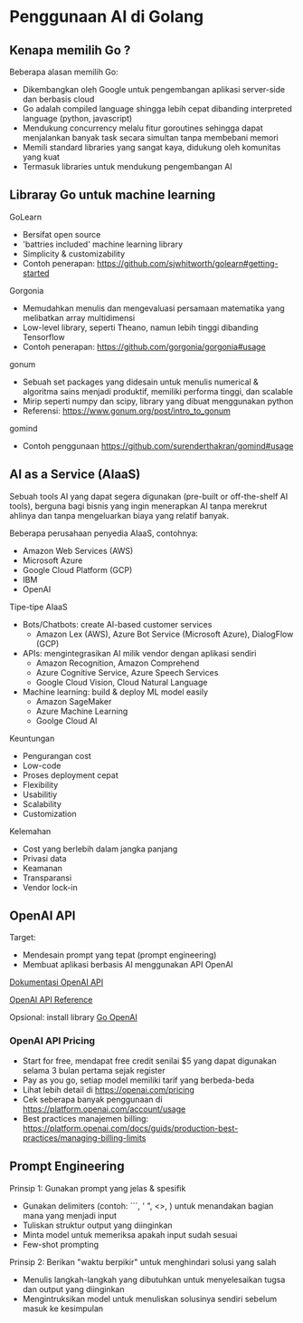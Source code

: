 # Penggunaan AI di Golang

## Kenapa memilih Go ?

Beberapa alasan memilih Go:

- Dikembangkan oleh Google untuk pengembangan aplikasi server-side dan berbasis cloud
- Go adalah compiled language shingga lebih cepat dibanding interpreted language (python, javascript)
- Mendukung concurrency melalu fitur goroutines sehingga dapat menjalankan banyak task secara simultan tanpa membebani memori
- Memili standard libraries yang sangat kaya, didukung oleh komunitas yang kuat
- Termasuk libraries untuk mendukung pengembangan AI

## Libraray Go untuk machine learning

GoLearn

- Bersifat open source
- 'battries included' machine learning library
- Simplicity & customizability
- Contoh penerapan:
  https://github.com/sjwhitworth/golearn#getting-started

Gorgonia

- Memudahkan menulis dan mengevaluasi persamaan matematika yang melibatkan array multidimensi
- Low-level library, seperti Theano, namun lebih tinggi dibanding Tensorflow
- Contoh penerapan:
  https://github.com/gorgonia/gorgonia#usage

gonum

- Sebuah set packages yang didesain untuk menulis numerical & algoritma sains menjadi produktif, memiliki performa tinggi, dan scalable
- Mirip seperti numpy dan scipy, library yang dibuat menggunakan python
- Referensi:
  https://www.gonum.org/post/intro_to_gonum

gomind

- Contoh penggunaan
  https://github.com/surenderthakran/gomind#usage

## AI as a Service (AIaaS)

Sebuah tools AI yang dapat segera digunakan (pre-built or off-the-shelf AI tools), berguna bagi bisnis yang ingin menerapkan AI tanpa merekrut ahlinya dan tanpa mengeluarkan biaya yang relatif banyak.

Beberapa perusahaan penyedia AIaaS, contohnya:

- Amazon Web Services (AWS)
- Microsoft Azure
- Google Cloud Platform (GCP)
- IBM
- OpenAI

Tipe-tipe AIaaS

- Bots/Chatbots: create AI-based customer services
  - Amazon Lex (AWS), Azure Bot Service (Microsoft Azure), DialogFlow (GCP)
- APIs: mengintegrasikan AI milik vendor dengan aplikasi sendiri
  - Amazon Recognition, Amazon Comprehend
  - Azure Cognitive Service, Azure Speech Services
  - Google Cloud Vision, Cloud Natural Language
- Machine learning: build & deploy ML model easily
  - Amazon SageMaker
  - Azure Machine Learning
  - Goolge Cloud AI

Keuntungan

- Pengurangan cost
- Low-code
- Proses deployment cepat
- Flexibility
- Usabilitiy
- Scalability
- Customization

Kelemahan

- Cost yang berlebih dalam jangka panjang
- Privasi data
- Keamanan
- Transparansi
- Vendor lock-in

## OpenAI API

Target:

- Mendesain prompt yang tepat (prompt engineering)
- Membuat aplikasi berbasis AI menggunakan API OpenAI

[Dokumentasi OpenAI API](https://platform.openai.com/docs/introduction)

[OpenAI API Reference](https://platform.openai.com/docs/api-reference/introduction)

Opsional: install library [Go OpenAI](https://github.com/sashabaranov/go-openai)

### OpenAI API Pricing

- Start for free, mendapat free credit senilai $5 yang dapat digunakan selama 3 bulan pertama sejak register
- Pay as you go, setiap model memiliki tarif yang berbeda-beda
- Lihat lebih detail di
  https://openai.com/pricing
- Cek seberapa banyak penggunaan di
  https://platform.openai.com/account/usage
- Best practices manajemen billing:
  https://platform.openai.com/docs/guids/production-best-practices/managing-billing-limits

## Prompt Engineering

Prinsip 1: Gunakan prompt yang jelas & spesifik

- Gunakan delimiters (contoh: ```, ' ", <>, <tag></tag>) untuk menandakan bagian mana yang menjadi input
- Tuliskan struktur output yang diinginkan
- Minta model untuk memeriksa apakah input sudah sesuai
- Few-shot prompting

Prinsip 2: Berikan "waktu berpikir" untuk menghindari solusi yang salah

- Menulis langkah-langkah yang dibutuhkan untuk menyelesaikan tugsa dan output yang diinginkan
- Mengintruksikan model untuk menuliskan solusinya sendiri sebelum masuk ke kesimpulan
